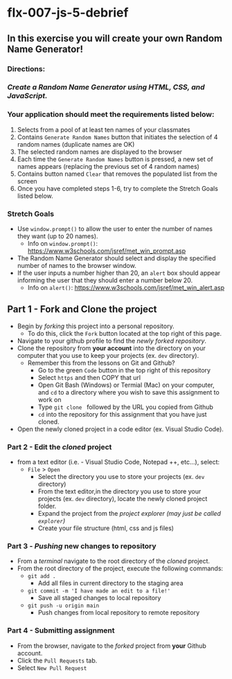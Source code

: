 # flx-007-js-5-debrief

## In this exercise you will create your own Random Name Generator!

### **Directions:**

### _Create a Random Name Generator using HTML, CSS, and JavaScript._

### **Your application should meet the requirements listed below:**

1. Selects from a pool of at least ten names of your classmates
2. Contains `Generate Random Names` button that initiates the selection of 4 random names (duplicate names are OK)
3. The selected random names are displayed to the browser
4. Each time the `Generate Random Names` button is pressed, a new set of names appears (replacing the previous set of 4 random names)
5. Contains button named `Clear` that removes the populated list from the screen
6. Once you have completed steps 1-6, try to complete the Stretch Goals listed below.

### Stretch Goals

- Use `window.prompt()` to allow the user to enter the number of names they want (up to 20 names).
  - Info on `window.prompt()`: https://www.w3schools.com/jsref/met_win_prompt.asp
- The Random Name Generator should select and display the specified number of names to the browser window.
- If the user inputs a number higher than 20, an `alert` box should appear informing the user that they should enter a number below 20.
  - Info on `alert()`: https://www.w3schools.com/jsref/met_win_alert.asp  

## Part 1 - Fork and Clone the project

- Begin by _forking_ this project into a personal repository.
  - To do this, click the `Fork` button located at the top right of this page.
- Navigate to your github profile to find the _newly forked repository_.
- Clone the repository from **your account** into the directory on your computer that you use to keep your projects (ex. `dev` directory).
  - Remember this from the lessons on Git and Github?
    - Go to the green `Code` button in the top right of this repository
    - Select `https` and then COPY that url
    - Open Git Bash (Windows) or Termial (Mac) on your computer, and `cd` to a directory where you wish to save this assignment to work on
    - Type `git clone ` followed by the URL you copied from Github
    - `cd` into the repository for this assignment that you have just cloned.
- Open the newly cloned project in a code editor (ex. Visual Studio Code).

### Part 2 - Edit the _cloned_ project

- from a text editor (i.e. - Visual Studio Code, Notepad ++, etc...), select:
  - `File` > `Open`
    - Select the directory you use to store your projects (ex. `dev` directory)
    - From the text editor,in the directory you use to store your projects (ex. `dev` directory), locate the newly cloned project folder.
    - Expand the project from the _project explorer (may just be called `explorer`)_
    - Create your file structure (html, css and js files)
    

### Part 3 - _Pushing_ new changes to repository

- From a _terminal_ navigate to the root directory of the _cloned_ project.
- From the root directory of the project, execute the following commands:
  - `git add .`
    - Add all files in current directory to the staging area
  - `git commit -m 'I have made an edit to a file!'`
    - Save all staged changes to local repository
  - `git push -u origin main`
    - Push changes from local repository to remote repository

### Part 4 - Submitting assignment

- From the browser, navigate to the _forked_ project from **your** Github account.
- Click the `Pull Requests` tab.
- Select `New Pull Request`